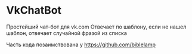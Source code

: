 # VkChatBot
Простейший чат-бот для vk.com
Отвечает по шаблону, если не нашел шаблон, отвечает случайной фразой из списка


Часть кода позаимствована у https://github.com/biblelamp

